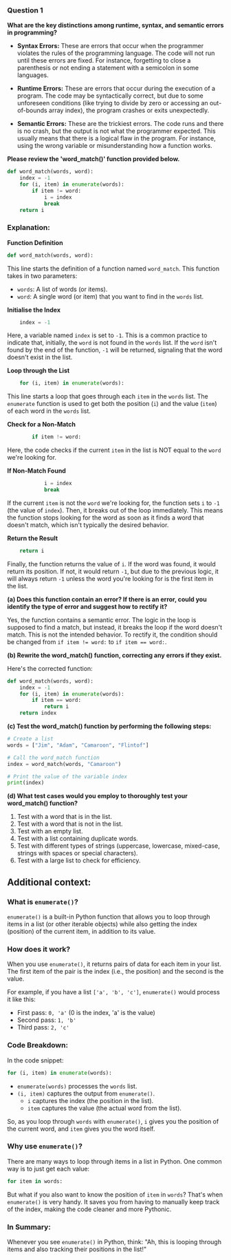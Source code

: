 ### Question 1

**What are the key distinctions among runtime, syntax, and semantic errors in programming?**

- **Syntax Errors:** These are errors that occur when the programmer violates the rules of the programming language. The code will not run until these errors are fixed. For instance, forgetting to close a parenthesis or not ending a statement with a semicolon in some languages.
  
- **Runtime Errors:** These are errors that occur during the execution of a program. The code may be syntactically correct, but due to some unforeseen conditions (like trying to divide by zero or accessing an out-of-bounds array index), the program crashes or exits unexpectedly.
  
- **Semantic Errors:** These are the trickiest errors. The code runs and there is no crash, but the output is not what the programmer expected. This usually means that there is a logical flaw in the program. For instance, using the wrong variable or misunderstanding how a function works.

**Please review the 'word_match()' function provided below.**

```python
def word_match(words, word):
    index = -1
    for (i, item) in enumerate(words):
        if item != word:
            i = index
            break
    return i
```

### Explanation:

**Function Definition**

```python
def word_match(words, word):
```

This line starts the definition of a function named `word_match`. This function takes in two parameters:

- `words`: A list of words (or items).
- `word`: A single word (or item) that you want to find in the `words` list.

**Initialise the Index**

```python
    index = -1
```

Here, a variable named `index` is set to `-1`. This is a common practice to indicate that, initially, the `word` is not found in the `words` list. If the `word` isn't found by the end of the function, `-1` will be returned, signaling that the word doesn't exist in the list.

**Loop through the List**

```python
    for (i, item) in enumerate(words):
```

This line starts a loop that goes through each `item` in the `words` list. The `enumerate` function is used to get both the position (`i`) and the value (`item`) of each word in the `words` list.

**Check for a Non-Match**

```python
        if item != word:
```

Here, the code checks if the current `item` in the list is NOT equal to the `word` we're looking for.

**If Non-Match Found**

```python
            i = index
            break
```

If the current `item` is not the `word` we're looking for, the function sets `i` to `-1` (the value of `index`). Then, it breaks out of the loop immediately. This means the function stops looking for the word as soon as it finds a word that doesn't match, which isn't typically the desired behavior.

**Return the Result**

```python
    return i
```

Finally, the function returns the value of `i`. If the word was found, it would return its position. If not, it would return `-1`, but due to the previous logic, it will always return `-1` unless the word you're looking for is the first item in the list.


**(a) Does this function contain an error? If there is an error, could you identify the type of error and suggest how to rectify it?**

Yes, the function contains a semantic error. The logic in the loop is supposed to find a match, but instead, it breaks the loop if the word doesn't match. This is not the intended behavior. To rectify it, the condition should be changed from `if item != word:` to `if item == word:`.

**(b) Rewrite the word_match() function, correcting any errors if they exist.**

Here's the corrected function:

```python
def word_match(words, word):
    index = -1
    for (i, item) in enumerate(words):
        if item == word:
            return i
    return index
```

**(c) Test the word_match() function by performing the following steps:**

```python
# Create a list
words = ["Jim", "Adam", "Camaroon", "Flintof"]

# Call the word_match function
index = word_match(words, "Camaroon")

# Print the value of the variable index
print(index)
```

**(d) What test cases would you employ to thoroughly test your word_match() function?**

1. Test with a word that is in the list.
2. Test with a word that is not in the list.
3. Test with an empty list.
4. Test with a list containing duplicate words.
5. Test with different types of strings (uppercase, lowercase, mixed-case, strings with spaces or special characters).
6. Test with a large list to check for efficiency.




## Additional context:
### What is `enumerate()`?

`enumerate()` is a built-in Python function that allows you to loop through items in a list (or other iterable objects) while also getting the index (position) of the current item, in addition to its value.

### How does it work?

When you use `enumerate()`, it returns pairs of data for each item in your list. The first item of the pair is the index (i.e., the position) and the second is the value.

For example, if you have a list `['a', 'b', 'c']`, `enumerate()` would process it like this:

- First pass: `0, 'a'` (0 is the index, 'a' is the value)
- Second pass: `1, 'b'`
- Third pass: `2, 'c'`

### Code Breakdown:

In the code snippet:

```python
for (i, item) in enumerate(words):
```

- `enumerate(words)` processes the `words` list.
- `(i, item)` captures the output from `enumerate()`. 
  - `i` captures the index (the position in the list).
  - `item` captures the value (the actual word from the list).

So, as you loop through `words` with `enumerate()`, `i` gives you the position of the current word, and `item` gives you the word itself.

### Why use `enumerate()`?

There are many ways to loop through items in a list in Python. One common way is to just get each value:

```python
for item in words:
```

But what if you also want to know the position of `item` in `words`? That's when `enumerate()` is very handy. It saves you from having to manually keep track of the index, making the code cleaner and more Pythonic.

### In Summary:

Whenever you see `enumerate()` in Python, think: "Ah, this is looping through items and also tracking their positions in the list!"